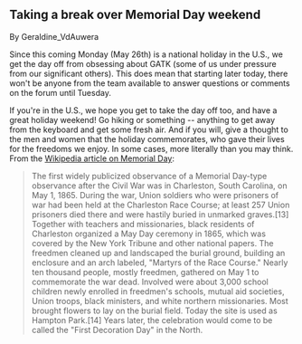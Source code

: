 ## Taking a break over Memorial Day weekend

By Geraldine_VdAuwera

<p>Since this coming Monday (May 26th) is a national holiday in the U.S., we get the day off from obsessing about GATK (some of us under pressure from our significant others). This does mean that starting later today, there won't be anyone from the team available to answer questions or comments on the forum until Tuesday.</p>

<p>If you're in the U.S., we hope you get to take the day off too, and have a great holiday weekend! Go hiking or something -- anything to get away from the keyboard and get some fresh air. And if you will, give a thought to the men and women that the holiday commemorates, who gave their lives for the freedoms we enjoy. In some cases, more literally than you may think. From the <a rel="nofollow" href="http://en.wikipedia.org/wiki/Memorial_Day">Wikipedia article on Memorial Day</a>:</p>

<blockquote class="UserQuote blockquote"><div class="blockquote-content">
  <p class="blockquote-line">The first widely publicized observance of a Memorial Day-type observance after the Civil War was in Charleston, South Carolina, on May 1, 1865. During the war, Union soldiers who were prisoners of war had been held at the Charleston Race Course; at least 257 Union prisoners died there and were hastily buried in unmarked graves.[13] Together with teachers and missionaries, black residents of Charleston organized a May Day ceremony in 1865, which was covered by the New York Tribune and other national papers. The freedmen cleaned up and landscaped the burial ground, building an enclosure and an arch labeled, "Martyrs of the Race Course." Nearly ten thousand people, mostly freedmen, gathered on May 1 to commemorate the war dead. Involved were about 3,000 school children newly enrolled in freedmen's schools, mutual aid societies, Union troops, black ministers, and white northern missionaries. Most brought flowers to lay on the burial field. Today the site is used as Hampton Park.[14] Years later, the celebration would come to be called the "First Decoration Day" in the North.</p>
</div></blockquote>
